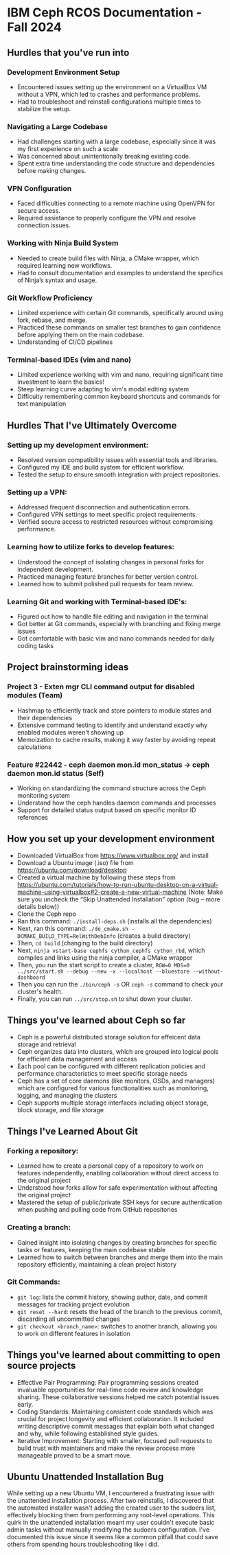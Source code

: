 # IBM Ceph RCOS Documentation - Fall 2024

## Hurdles that you've run into
### Development Environment Setup
- Encountered issues setting up the environment on a VirtualBox VM without a VPN, which led to crashes and performance problems.
- Had to troubleshoot and reinstall configurations multiple times to stabilize the setup.

### Navigating a Large Codebase
- Had challenges starting with a large codebase, especially since it was my first experience on such a scale
- Was concerned about unintentionally breaking existing code.
- Spent extra time understanding the code structure and dependencies before making changes.

### VPN Configuration
- Faced difficulties connecting to a remote machine using OpenVPN for secure access.
- Required assistance to properly configure the VPN and resolve connection issues.

### Working with Ninja Build System
- Needed to create build files with Ninja, a CMake wrapper, which required learning new workflows.
- Had to consult documentation and examples to understand the specifics of Ninja’s syntax and usage.

### Git Workflow Proficiency
- Limited experience with certain Git commands, specifically around using fork, rebase, and merge.
- Practiced these commands on smaller test branches to gain confidence before applying them on the main codebase.
- Understanding of CI/CD pipelines

### Terminal-based IDEs (vim and nano)
- Limited experience working with vim and nano, requiring significant time investment to learn the basics!
- Steep learning curve adapting to vim's modal editing system
- Difficulty remembering common keyboard shortcuts and commands for text manipulation


## Hurdles That I've Ultimately Overcome  
 ### Setting up my development environment:  
   - Resolved version compatibility issues with essential tools and libraries.  
   - Configured my IDE and build system for efficient workflow.  
   - Tested the setup to ensure smooth integration with project repositories.  

 ### Setting up a VPN:  
   - Addressed frequent disconnection and authentication errors.  
   - Configured VPN settings to meet specific project requirements.  
   - Verified secure access to restricted resources without compromising performance.  

 ### Learning how to utilize forks to develop features:  
   - Understood the concept of isolating changes in personal forks for independent development.  
   - Practiced managing feature branches for better version control.  
   - Learned how to submit polished pull requests for team review.

 ### Learning Git and working with Terminal-based IDE's:  
   - Figured out how to handle file editing and navigation in the terminal
   - Got better at Git commands, especially with branching and fixing merge issues
   - Got comfortable with basic vim and nano commands needed for daily coding tasks


## Project brainstorming ideas
### Project 3 - Exten mgr CLI command output for disabled modules (Team)
- Hashmap to efficiently track and store pointers to module states and their dependencies
- Extensive command testing to identify and understand exactly why enabled modules weren't showing up
- Memoization to cache results, making it way faster by avoiding repeat calculations

### Feature #22442 - ceph daemon mon.id mon_status -> ceph daemon mon.id status (Self)
 - Working on standardizing the command structure across the Ceph monitoring system
 - Understand how the ceph handles daemon commands and processes
 - Support for detailed status output based on specific monitor ID references


## How you set up your development environment
 - Downloaded VirtualBox from https://www.virtualbox.org/ and install
 - Download a Ubuntu image (.iso) file from https://ubuntu.com/download/desktop 
 - Created a virtual machine by following these steps from https://ubuntu.com/tutorials/how-to-run-ubuntu-desktop-on-a-virtual-machine-using-virtualbox#2-create-a-new-virtual-machine (Note: Make sure you uncheck the “Skip Unattended Installation” option (bug – more details below))
 - Clone the Ceph repo
 - Ran this command: `./install-deps.sh` (installs all the dependencies)
 - Next, ran this command: `./do_cmake.sh -DCMAKE_BUILD_TYPE=RelWithDebInfo` (creates a build directory)
 - Then, `cd build` (changing to the build directory)
 - Next, `ninja vstart-base cephfs cython_cephfs cython_rbd`, which compiles and links using the ninja compiler, a CMake wrapper
 - Then, you run the start script to create a cluster, `RGW=0 MDS=0 ../src/start.sh --debug --new -x --localhost --bluestore --without-dashboard`
 - Then you can run the `./bin/ceph -s` OR `ceph -s` command to check your cluster's health.
 - Finally, you can run `../src/stop.sh` to shut down your cluster.


## Things you've learned about Ceph so far
- Ceph is a powerful distributed storage solution for effeicent data storage and retrieval
- Ceph organizes data into clusters, which are grouped into logical pools for efficient data management and access
- Each pool can be configured with different replication policies and performance characteristics to meet specific storage needs
- Ceph has a set of core daemons (like monitors, OSDs, and managers) which are configured for various functionalities such as monitoring, logging, and managing the clusters
- Ceph supports multiple storage interfaces including object storage, block storage, and file storage

## Things I've Learned About Git  
 ### Forking a repository:  
   - Learned how to create a personal copy of a repository to work on features independently, enabling collaboration without direct access to the original project
   - Understood how forks allow for safe experimentation without affecting the original project
   - Mastered the setup of public/private SSH keys for secure authentication when pushing and pulling code from GitHub repositories

 ### Creating a branch:  
   - Gained insight into isolating changes by creating branches for specific tasks or features, keeping the main codebase stable  
   - Learned how to switch between branches and merge them into the main repository efficiently, maintaining a clean project history
         
 ### Git Commands:  
   - `git log`: lists the commit history, showing author, date, and commit messages for tracking project evolution
   - `git reset --hard`: resets the head of the branch to the previous commit, discarding all uncommitted changes
   - `git checkout <branch_name>`:  switches to another branch, allowing you to work on different features in isolation
     
## Things you've learned about committing to open source projects
- Effective Pair Programming: Pair programming sessions created invaluable opportunities for real-time code review and knowledge sharing. These collaborative sessions helped me catch potential issues early.
- Coding Standards: Maintaining consistent code standards which was crucial for project longevity and efficient collaboration. It included writing descriptive commit messages that explain both what changed and why, while following established style guides.
- Iterative Improvement: Starting with smaller, focused pull requests to build trust with maintainers and make the review process more manageable proved to be a smart move.

## Ubuntu Unattended Installation Bug
While setting up a new Ubuntu VM, I encountered a frustrating issue with the unattended installation process. After two reinstalls, I discovered that the automated installer wasn't adding the created user to the sudoers list, effectively blocking them from performing any root-level operations. This quirk in the unattended installation meant my user couldn't execute basic admin tasks without manually modifying the sudoers configuration. I've documented this issue since it seems like a common pitfall that could save others from spending hours troubleshooting like I did.
